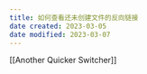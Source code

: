 ```yaml
---
title: 如何查看还未创建文件的反向链接
date created: 2023-03-05
date modified: 2023-03-07
---
```


[[Another Quicker Switcher]]
